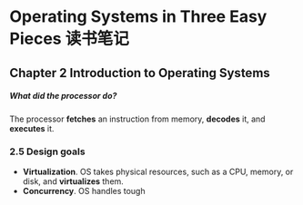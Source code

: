 # Operating Systems in Three Easy Pieces 读书笔记

## Chapter 2 Introduction to Operating Systems
##### What did the processor do?
The processor **fetches** an instruction from memory, **decodes** it, and **executes** it.

### 2.5 Design goals
- **Virtualization**. OS takes physical resources, such as a CPU, memory, or disk, and **virtualizes** them.
- **Concurrency**. OS handles tough